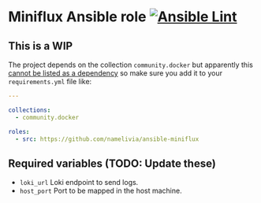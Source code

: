# Miniflux Ansible role [![Ansible Lint](https://github.com/namelivia/ansible-miniflux/actions/workflows/ansible-lint.yml/badge.svg)](https://github.com/namelivia/ansible-miniflux/actions/workflows/ansible-lint.yml)

## This is a WIP

The project depends on the collection `community.docker` but apparently this [cannot be listed as a dependency](https://github.com/ansible/ansible/issues/62847) so make sure you add it to your `requirements.yml` file like:

```yml
---

collections:
  - community.docker

roles:
  - src: https://github.com/namelivia/ansible-miniflux
```

## Required variables (TODO: Update these)
 - `loki_url` Loki endpoint to send logs.
 - `host_port` Port to be mapped in the host machine.
